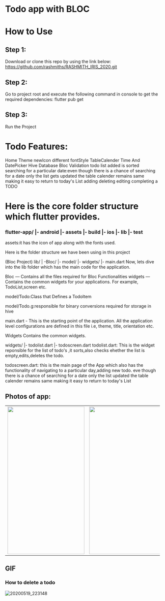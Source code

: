 # Todo app with BLOC

# How to Use 

## Step 1: 
Download or clone this repo by using the link below: https://github.com/rashmiths/RASHMITH_IRIS_2020.git 

## Step 2: 
Go to project root and execute the following command in console to get the required dependencies:
flutter pub get 

## Step 3: 
Run the Project


# Todo Features:

Home 
Theme 
newIcon 
different fontStyle
TableCalender 
Time And DatePicker 
Hive Database Bloc
Validation 
todo list added is sorted 
searching for a particular date:even though there is a chance of searching for a date only the list gets updated the table calender remains same making it easy to return to today's List adding deleting editing completing a TODO 

# Here is the core folder structure which flutter provides. 

### flutter-app/ |- android |- assets |- build |- ios |- lib |- test 

assets:it has the icon of app along with the fonts used. 

Here is the folder structure we have been using in this project

(Bloc Project) lib/ | -Bloc/ |- model/ |- widgets/ |- main.dart
Now, lets dive into the lib folder which has the main code for the application.

Bloc — Contains all the files required for Bloc Functionalities widgets — Contains the common widgets for your applications. 
For example, TodoList,screen etc.

model/Todo:Class that Defines a TodoItem 

model/Todo.g:responsible for binary conversions required for storage in hive 

main.dart - This is the starting point of the application. All the application level configurations are defined in this file i.e, theme, title, orientation etc.

Widgets Contains the common widgets. 

widgets/ |- todolist.dart |- todoscreen.dart todolist.dart: This is the widget reponsible for the list of todo's ,it sorts,also checks ehether the list is empty,edits,deletes the todo.

todoscreen.dart: this is the main page of the App which also has the functionality of navigating to a particular day,adding new todo. eve though there is a chance of searching for a date only the list updated the table calender remains same making it easy to return to today's List


## Photos of app:  
<table>
<tr>
    <td><img src="https://user-images.githubusercontent.com/54366663/82353582-46285980-9a1d-11ea-9701-0fce9a53e90e.jpeg" width=250 height=480></td>
    <td><img src="https://user-images.githubusercontent.com/54366663/82353834-97d0e400-9a1d-11ea-8ebb-c2d69f0e5de8.jpeg" width=250 height=480></td>
    <td><img src="https://user-images.githubusercontent.com/54366663/82353852-9e5f5b80-9a1d-11ea-972a-eda6c5cc2132.jpeg" width=250 height=480></td>
    <td><img src="https://user-images.githubusercontent.com/54366663/82353893-acad7780-9a1d-11ea-8bd2-e7f1d7744598.jpeg" width=250 height=480></td>
  </tr>
</table>
        

## GIF

### How to delete a todo

![20200519_223148](https://user-images.githubusercontent.com/54366663/82356050-b2588c80-9a20-11ea-803f-7aaf35b0a364.gif)
